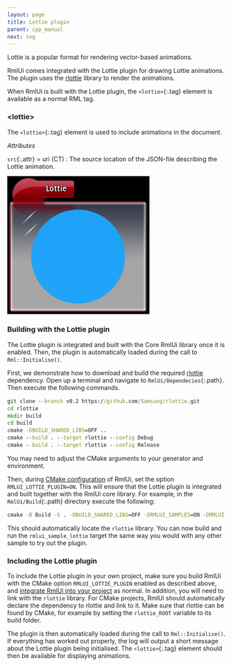 ```yaml
---
layout: page
title: Lottie plugin
parent: cpp_manual
next: svg
---
```


Lottie is a popular format for rendering vector-based animations.

RmlUi comes integrated with the Lottie plugin for drawing Lottie animations. The plugin uses the [rlottie](https://github.com/Samsung/rlottie) library to render the animations.

When RmlUi is built with the Lottie plugin, the `<lottie>`{:.tag} element is available as a normal RML tag.


### \<lottie\>

The `<lottie>`{:.tag} element is used to include animations in the document.

_Attributes_

`src`{:.attr} = uri (CT)
: The source location of the JSON-file describing the Lottie animation.

![Lottie sample](../../assets/gallery/lottie.gif)


### Building with the Lottie plugin

The Lottie plugin is integrated and built with the Core RmlUi library once it is enabled. Then, the plugin is automatically loaded during the call to `Rml::Initialise()`.

First, we demonstrate how to download and build the required [rlottie](https://github.com/Samsung/rlottie) dependency. Open up a terminal and navigate to `RmlUi/Dependecies`{:.path}. Then execute the following commands.

```cmd
git clone --branch v0.2 https://github.com/Samsung/rlottie.git
cd rlottie
mkdir build
cd build
cmake -DBUILD_SHARED_LIBS=OFF ..
cmake --build . --target rlottie --config Debug
cmake --build . --target rlottie --config Release
```

You may need to adjust the CMake arguments to your generator and environment.

Then, during [CMake configuration](building_with_cmake.html) of RmlUi, set the option `RMLUI_LOTTIE_PLUGIN=ON`. This will ensure that the Lottie plugin is integrated and built together with the RmlUi core library. For example, in the `RmlUi/Build`{:.path} directory execute the following:

```cmd
cmake -B Build -S . -DBUILD_SHARED_LIBS=OFF -DRMLUI_SAMPLES=ON -DRMLUI_LOTTIE_PLUGIN=ON ..
```

This should automatically locate the `rlottie` library. You can now build and run the `rmlui_sample_lottie` target the same way you would with any other sample to try out the plugin.


### Including the Lottie plugin

To include the Lottie plugin in your own project, make sure you build RmlUi with the CMake option `RMLUI_LOTTIE_PLUGIN` enabled as described above, and [integrate RmlUi into your project](integrating.html) as normal. In addition, you will need to link with the `rlottie` library. For CMake projects, RmlUi should automatically declare the dependency to rlottie and link to it. Make sure that rlottie can be found by CMake, for example by setting the `rlottie_ROOT` variable to its build folder.

The plugin is then automatically loaded during the call to `Rml::Initialise()`. If everything has worked out properly, the log will output a short message about the Lottie plugin being initialised. The `<lottie>`{:.tag} element should then be available for displaying animations.
